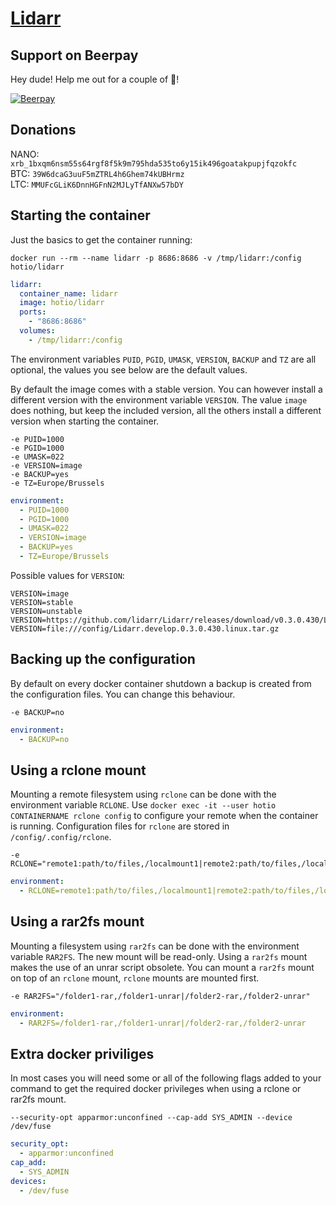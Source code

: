 # [Lidarr](https://github.com/lidarr/Lidarr)

## Support on Beerpay

Hey dude! Help me out for a couple of :beers:!

[![Beerpay](https://beerpay.io/hotio/docker-lidarr/badge.svg)](https://beerpay.io/hotio/docker-lidarr)

## Donations

NANO: `xrb_1bxqm6nsm55s64rgf8f5k9m795hda535to6y15ik496goatakpupjfqzokfc`  
BTC: `39W6dcaG3uuF5mZTRL4h6Ghem74kUBHrmz`  
LTC: `MMUFcGLiK6DnnHGFnN2MJLyTfANXw57bDY`

## Starting the container

Just the basics to get the container running:

```shell
docker run --rm --name lidarr -p 8686:8686 -v /tmp/lidarr:/config hotio/lidarr
```

```yaml
lidarr:
  container_name: lidarr
  image: hotio/lidarr
  ports:
    - "8686:8686"
  volumes:
    - /tmp/lidarr:/config
```

The environment variables `PUID`, `PGID`, `UMASK`, `VERSION`, `BACKUP` and `TZ` are all optional, the values you see below are the default values.

By default the image comes with a stable version. You can however install a different version with the environment variable `VERSION`. The value `image` does nothing, but keep the included version, all the others install a different version when starting the container.

```shell
-e PUID=1000
-e PGID=1000
-e UMASK=022
-e VERSION=image
-e BACKUP=yes
-e TZ=Europe/Brussels
```

```yaml
environment:
  - PUID=1000
  - PGID=1000
  - UMASK=022
  - VERSION=image
  - BACKUP=yes
  - TZ=Europe/Brussels
```

Possible values for `VERSION`:

```shell
VERSION=image
VERSION=stable
VERSION=unstable
VERSION=https://github.com/lidarr/Lidarr/releases/download/v0.3.0.430/Lidarr.develop.0.3.0.430.linux.tar.gz
VERSION=file:///config/Lidarr.develop.0.3.0.430.linux.tar.gz
```

## Backing up the configuration

By default on every docker container shutdown a backup is created from the configuration files. You can change this behaviour.

```shell
-e BACKUP=no
```

```yaml
environment:
  - BACKUP=no
```

## Using a rclone mount

Mounting a remote filesystem using `rclone` can be done with the environment variable `RCLONE`. Use `docker exec -it --user hotio CONTAINERNAME rclone config` to configure your remote when the container is running. Configuration files for `rclone` are stored in `/config/.config/rclone`.

```shell
-e RCLONE="remote1:path/to/files,/localmount1|remote2:path/to/files,/localmount2"
```

```yaml
environment:
  - RCLONE=remote1:path/to/files,/localmount1|remote2:path/to/files,/localmount2
```

## Using a rar2fs mount

Mounting a filesystem using `rar2fs` can be done with the environment variable `RAR2FS`. The new mount will be read-only. Using a `rar2fs` mount makes the use of an unrar script obsolete. You can mount a `rar2fs` mount on top of an `rclone` mount, `rclone` mounts are mounted first.

```shell
-e RAR2FS="/folder1-rar,/folder1-unrar|/folder2-rar,/folder2-unrar"
```

```yaml
environment:
  - RAR2FS=/folder1-rar,/folder1-unrar|/folder2-rar,/folder2-unrar
```

## Extra docker priviliges

In most cases you will need some or all of the following flags added to your command to get the required docker privileges when using a rclone or rar2fs mount.

```shell
--security-opt apparmor:unconfined --cap-add SYS_ADMIN --device /dev/fuse
```

```yaml
security_opt:
  - apparmor:unconfined
cap_add:
  - SYS_ADMIN
devices:
  - /dev/fuse
```
